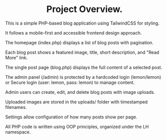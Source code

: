 <h1 align="center">Project Overview.</h1>

This is a simple PHP-based blog application using TailwindCSS for styling.<br>

It follows a mobile-first and accessible frontend design approach.<br>

The homepage (index.php) displays a list of blog posts with pagination.<br>

Each blog post shows a featured image, title, short description, and "Read More" link.<br>

The single post page (blog.php) displays the full content of a selected post.<br>

The admin panel (/admin) is protected by a hardcoded login (lemon/lemon) or Secure login (user: lemon, pass: lemon) to manage content.<br>

Admin users can create, edit, and delete blog posts with image uploads.<br>

Uploaded images are stored in the uploads/ folder with timestamped filenames.<br>

Settings allow configuration of how many posts show per page.<br>

All PHP code is written using OOP principles, organized under the LH namespace.<br>
